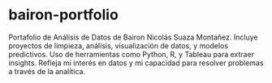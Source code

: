 # bairon-portfolio
Portafolio de Análisis de Datos de Bairon Nicolás Suaza Montañez. Incluye proyectos de limpieza, análisis, visualización de datos, y modelos predictivos. Uso de herramientas como Python, R, y Tableau para extraer insights. Refleja mi interés en datos y mi capacidad para resolver problemas a través de la analítica.
